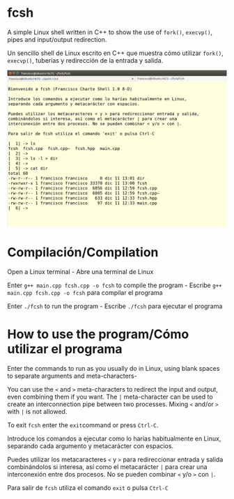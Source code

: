 fcsh
====

A simple Linux shell written in C++ to show the use of `fork()`, `execvp()`, pipes and input/output redirection.

Un sencillo shell de Linux escrito en C++ que muestra cómo utilizar `fork()`, `execvp()`, tuberías y redirección de la entrada y salida.

![fcsh shell running](fcsh.png)

Compilación/Compilation
=======================

Open a Linux terminal - Abre una terminal de Linux

Enter `g++ main.cpp fcsh.cpp -o fcsh` to compile the program - Escribe `g++ main.cpp fcsh.cpp -o fcsh` para compilar el programa

Enter `./fcsh` to run the program - Escribe `./fcsh` para ejecutar el programa

How to use the program/Cómo utilizar el programa
================================================

Enter the commands to run as you usually do in Linux,
using blank spaces to separate arguments and meta-characters-

You can use the `<` and `>` meta-characters to redirect the input and output,
even combining them if you want. The `|` meta-character can be used to create
an interconnection pipe between two processes. Mixing `<` and/or `>` with `|` is not allowed.

To exit `fcsh` enter the `exit`command or press `Ctrl-C`.

Introduce los comandos a ejecutar como lo harías habitualmente en Linux,
separando cada argumento y metacarácter con espacios.

Puedes utilizar los metacaracteres `<` y `>` para redireccionar entrada y salida
combinándolos si interesa, así como el metacarácter `|` para crear una
interconexión entre dos procesos. No se pueden combinar `<` y/o `>` con `|`.

Para salir de `fcsh` utiliza el comando `exit` o pulsa `Ctrl-C`
